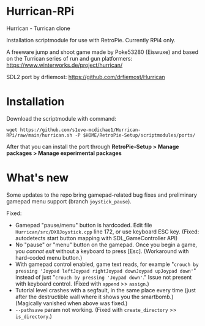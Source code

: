 # Hurrican-RPi
Hurrican - Turrican clone

Installation scriptmodule for use with RetroPie. Currently RPi4 only.

A freeware jump and shoot game made by Poke53280 (Eiswuxe) and based on the Turrican series of run and gun platformers: https://www.winterworks.de/project/hurrican/

SDL2 port by drfiemost: https://github.com/drfiemost/Hurrican

# Installation

Download the scriptmodule with command:

    wget https://github.com/s1eve-mcdichae1/Hurrican-RPi/raw/main/hurrican.sh -P $HOME/RetroPie-Setup/scriptmodules/ports/

After that you can install the port through **RetroPie-Setup > Manage packages > Manage experimental packages**

# What's new
Some updates to the repo bring gamepad-related bug fixes and preliminary gamepad menu support (branch `joystick_pause`).

Fixed:
- Gamepad "pause/menu" button is hardcoded. Edit file `Hurrican/src/DX8Joystick.cpp` line 172, or use keyboard ESC key. (Fixed: autodetects start button mapping with SDL_GameController API)
- No "pause" or "menu" button on the gamepad. Once you begin a game, you *cannot exit* without a keyboard to press [Esc]. (Workaround with hard-coded menu button.)
- With gamepad control enabled, game text reads, for example "`crouch by pressing 'Joypad leftJoypad rightJoypad downJoypad upJoypad down'`" instead of just "`crouch by pressing 'Joypad down'`." Issue not present with keyboard control. (Fixed with `append` >> `assign`.)
- Tutorial level crashes with a segfault, in the same place every time (just after the destructible wall where it shows you the smartbomb.) (Magically vanished when above was fixed.)
- `--pathsave` param not working. (Fixed with `create_directory` >> `is_directory`.)
